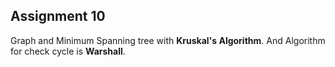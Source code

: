 ## Assignment 10

Graph and Minimum Spanning tree with **Kruskal's Algorithm**. And Algorithm for check cycle is **Warshall**.